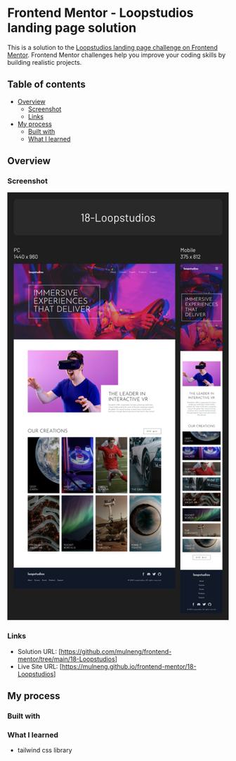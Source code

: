 # Frontend Mentor - Loopstudios landing page solution

This is a solution to the [Loopstudios landing page challenge on Frontend Mentor](https://www.frontendmentor.io/challenges/loopstudios-landing-page-N88J5Onjw). Frontend Mentor challenges help you improve your coding skills by building realistic projects.

## Table of contents

- [Overview](#overview)
  - [Screenshot](#screenshot)
  - [Links](#links)
- [My process](#my-process)
  - [Built with](#built-with)
  - [What I learned](#what-i-learned)

## Overview

### Screenshot

![](./screenshot.png)

### Links

- Solution URL: [https://github.com/mulneng/frontend-mentor/tree/main/18-Loopstudios]
- Live Site URL: [https://mulneng.github.io/frontend-mentor/18-Loopstudios]

## My process

### Built with

### What I learned

- tailwind css library
